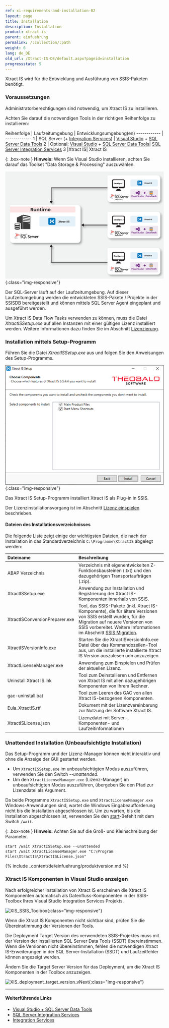 ```yaml
---
ref: xi-requirements-and-installation-02
layout: page
title: Installation
description: Installation
product: xtract-is
parent: einfuehrung
permalink: /:collection/:path
weight: 6
lang: de_DE
old_url: /Xtract-IS-DE/default.aspx?pageid=installation
progressstate: 5
---
```


Xtract IS wird für die Entwicklung und Ausführung von SSIS-Paketen benötigt. 

### Voraussetzungen 

Administratorberechtigungen sind notwendig, um Xtract IS zu installieren.

Achten Sie darauf die notwendigen Tools in der richtigen Reihenfolge zu installieren:

Reihenfolge | Laufzeitumgebung | Entwicklungsumgebung(en)
------------ | -------------
1 | SQL Server (+ [Integration Services](https://learn.microsoft.com/en-us/sql/integration-services/install-windows/install-integration-services?view=sql-server-ver16#install-integration-services)) | [Visual Studio](https://visualstudio.microsoft.com/downloads) + [SQL Server Data Tools](https://learn.microsoft.com/de-de/sql/ssdt/download-sql-server-data-tools-ssdt?view=sql-server-ver16)
2 | Optional: [Visual Studio](https://visualstudio.microsoft.com/downloads) + [SQL Server Data Tools](https://learn.microsoft.com/de-de/sql/ssdt/download-sql-server-data-tools-ssdt?view=sql-server-ver16)| [SQL Server Integration Services](https://marketplace.visualstudio.com/items?itemName=SSIS.MicrosoftDataToolsIntegrationServices)
3 |Xtract IS| Xtract IS

{: .box-note }
**Hinweis:** Wenn Sie Visual Studio installieren, achten Sie darauf das Toolset "Data Storage & Processing" auszuwählen. 

![xis_client_server_generell](/img/content/xis/client_server_architektur_xis_generell.png){:class="img-responsive"}

Der SQL-Server läuft auf der Laufzeitumgebung. Auf dieser Laufzeitumgebung werden die entwickleten SSIS-Pakete / Projekte in der SSISDB bereitgestellt und können mittels SQL Server Agent eingeplant und ausgeführt werden.


Um Xtract IS Data Flow Tasks verwenden zu können, muss die Datei *XtractISSetup.exe* auf allen Instanzen mit einer gültigen Lizenz installiert werden. 
Weitere Informationen dazu finden Sie im Abschnitt [Lizenzierung](./lizenz-einspielen).

### Installation mittels Setup-Programm

Führen Sie die Datei *XtractISSetup.exe* aus und folgen Sie den Anweisungen des Setup-Programms. 

![XIS_Setup](/img/content/xis/xis_setup-exe.png){:class="img-responsive"}

Das Xtract IS Setup-Programm installiert Xtract IS als Plug-in in SSIS.

Der Lizenzinstallationsvorgang ist im Abschnitt [Lizenz einspielen](./lizenz-einspielen#installation-der-xtract-is-lizenz---xtractislicensejson) beschrieben.

#### Dateien des Installationsverzeichnisses

Die folgende Liste zeigt einige der wichtigsten Dateien, die nach der Installation in das Standardverzeichnis ``C:\Programme\XtractIS`` abgelegt werden:

|Dateiname | Beschreibung |
|:----|:---|
| ABAP Verzeichnis | Verzeichnis mit eigenentwickelten Z-Funktionsbausteinen (.txt) und den dazugehörigen Transportaufträgen (.zip).|
| XtractISSetup.exe | Anwendung zur Installation und Registrierung der Xtract IS-Komponenten innerhalb von SSIS.|
| XtractISConversionPreparer.exe | Tool, das SSIS-Pakete (inkl. Xtract IS-Komponente), die für ältere Versionen von SSIS erstellt wurden, für die Migration auf neuere Versionen von SSIS vorbereitet. Weitere Informationen im Abschnitt [SSIS Migration](./ssis-migration).|
| XtractISVersionInfo.exe | Starten Sie die XtractISVersionInfo.exe Datei über das Kommandozeilen-Tool aus, um die installierte installierte Xtract IS Version auszulesen udn anzuzeigen.|
| XtractLicenseManager.exe | Anwendung zum Einspielen und Prüfen der aktuellen Lizenz. |
|Uninstall Xtract IS.lnk| Tool zum Deinstallieren und Entfernen von Xtract IS mit allen dazugehörigen Komponenten von Ihrem Rechner. |
| gac-uninstall.bat | Tool zum Leeren des GAC von allen Xtract IS-bezogenen Komponenten.|
| Eula_XtractIS.rtf | Dokument mit der Lizenzvereinbarung zur Nutzung der Software Xtract IS.|
|XtractISLicense.json| Lizenzdatei mit Server-, Komponenten-  und Laufzeitinformationen|



### Unattended Installation (Unbeaufsichtigte Installation) 

Das Setup-Programm und der Lizenz-Manager können nicht interaktiv und ohne die Anzeige der GUI gestartet werden. 

- Um `XtractISSetup.exe` im unbeaufsichtigten Modus auszuführen, verwenden Sie den Switch *--unattended*.
- Um den `XtractLicenseManager.exe` (Lizenz-Manager)  im unbeaufsichtigten Modus auszuführen, übergeben Sie den Pfad zur Lizenzdatei als Argument.

Da beide Programme `XtractISSetup.exe` und `XtractLicenseManager.exe` Windows-Anwendungen sind, wartet die Windows Eingabeaufforderung nicht bis die Installation abgeschlossen ist. 
Um zu warten, bis die Installation abgeschlossen ist, verwenden Sie den [start](https://docs.microsoft.com/en-us/windows-server/administration/windows-commands/start)-Befehlt mit dem Switch `/wait`.

{: .box-note }
**Hinweis:** Achten Sie auf die Groß- und Kleinschreibung der Parameter. 

```
start /wait XtractISSetup.exe --unattended
start /wait XtractLicenseManager.exe "C:\Program Files\XtractIS\XtractISLicense.json"
```


{% include _content/de/einfuehrung/produktversion.md %}	


### Xtract IS Komponenten in Visual Studio anzeigen
Nach erfolgreicher Installation von Xtract IS erscheinen die Xtract IS Komponenten automatisch als Datenfluss-Komponenten in der SSIS-Toolbox Ihres Visual Studio Integration Services Projekts.

![XIS_SSIS_Toolbox](/img/content/XIS_SSIS_Toolbox.png){:class="img-responsive"}

Wenn die Xtract IS Komponenten nicht sichtbar sind, prüfen Sie die Übereinstimmung der Versionen der Tools. 

Die Deployment Target Version des verwendeten SSIS-Projektes muss mit der Version der installierten SQL Server Data Tools (SSDT) übereinstimmen.
Wenn die Versionen nicht übereinstimmen, fehlen die notwendigen Xtract IS-Erweiterungen in der SQL Server-Installation (SSDT) und Laufzeitfehler können angezeigt werden. 

Ändern Sie die Target Server Version für das Deployment, um die Xtract IS Komponenten in der Toolbox anzuzeigen.

![XIS_deployment_target_version_vNext](/img/content/VS_Deployment_Target.png){:class="img-responsive"}

****
#### Weiterführende Links
- [Visual Studio + SQL Server Data Tools](https://visualstudio.microsoft.com/free-developer-offers/)
- [SQL Server Integration Services](https://marketplace.visualstudio.com/items?itemName=SSIS.MicrosoftDataToolsIntegrationServices)
- [Integration Services](https://learn.microsoft.com/en-us/sql/integration-services/install-windows/install-integration-services?view=sql-server-ver16#install-integration-services)


